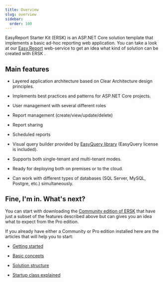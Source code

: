 ```yaml
---
title: Overview
slug: overview
sidebar:
  order: 100
---
```


EasyReport Starter Kit (ERSK) is an ASP.NET Core solution template that implements a basic ad-hoc reporting web application. 
You can take a look at our [Easy.Report](http://easy.report) web-service to get an idea what kind of solution can be created with ERSK .

## Main features

* Layered application architecture based on Clear Architecture design principles.

* Implements best practices and patterns for ASP.NET Core projects.

* User management with several different roles

* Report management (create/view/update/delete)

* Report sharing

* Scheduled reports

* Visual query builder  provided by [EasyQuery library](https://korzh.com/easyquery) (EasyQuery license is included).

* Supports both single-tenant and multi-tenant modes.

* Ready for deploying both on premises or to the cloud. 

* Can work with different types of databases (SQL Server, MySQL, Postgre, etc.) simultaneously.

## Fine, I'm in. What's next?

You can start with downloading the [Community edition of ERSK](https://korzh.com/easy-report-starter-kit) that have just a subset of the features described above but can gives you an idea what to expect from the Pro edition.

If you already have either a Community or Pro edition installed here are the articles that will help you to start:

 * [Getting started](//easy-report-starter-kit/docs/setup-first-launch)

 * [Basic concepts](//easy-report-starter-kit/docs/basic-concepts)

 * [Solution structure](//easy-report-starter-kit/docs/solution-structure)

 * [Startup class explained](//easy-report-starter-kit/docs/startup-class-explained)
